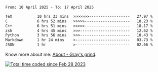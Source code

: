 <!--START_SECTION:waka-->

```txt
From: 10 April 2025 - To: 17 April 2025

TeX           10 hrs 33 mins  >>>>>>>------------------   27.97 %
C             6 hrs 52 mins   >>>>>--------------------   18.23 %
C++           6 hrs 51 mins   >>>>>--------------------   18.17 %
zsh           4 hrs 45 mins   >>>----------------------   12.62 %
Python        3 hrs 56 mins   >>>----------------------   10.43 %
Markdown      1 hr 24 mins    >------------------------   03.73 %
JSON          1 hr            >------------------------   02.66 %
```

<!--END_SECTION:waka-->

<!-- [![grayxu's github stats](https://github-readme-stats.vercel.app/api?username=grayxu&count_private=true&show_icons=true)](https://github.com/grayxu) -->

Know more about me: [About - Gray's grind](https://www.grayxu.cn/).
<p align="left">
  <a href="https://wakatime.com/@c69eb31e-43a1-463f-8968-c3449e386f57"><img src="https://wakatime.com/badge/user/c69eb31e-43a1-463f-8968-c3449e386f57.svg" title="Total time coded since Feb 28 2023" /></a>
</p>

